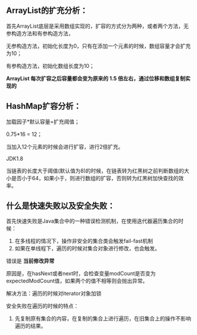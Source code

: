 ## ArrayList的扩充分析：

首先ArrayList底层是采用数组实现的，扩容的方式分为两种，或者两个方法，无参构造方法和有参构造方法，

无参构造方法，初始化长度为0，只有在添加一个元素的时候，数组容量才会扩充为10；

有参构造方法，初始化数组长度为10；

**ArrayList 每次扩容之后容量都会变为原来的 1.5 倍左右，通过位移和数组复制实现的**

## HashMap扩容分析：

加载因子*默认容量=扩充阈值；

0.75*16 = 12；

当加入12个元素的时候会进行扩容，进行2倍扩充。

JDK1.8

当链表的长度大于阈值(默认值为8)的时候，在链表转为红黑树之前判断数组的大小是否小于64，如果小于，则进行数组的扩容，否则转为红黑树加快查找的效率。

## 什么是快速失败以及安全失败： 

首先快速失败是Java集合中的一种错误检测机制，在使用迭代器遍历集合的时候：

1. 在多线程的情况下，操作非安全的集合类会触发fail-fast机制
2. 如果在单线程下，遍历的时候对集合对象进行修改，也会触发。

错误是 **当前修改异常**

原因是，在hasNext或者next时，会检查变量modCount是否变为expectedModCount值，如果两个的值不相等则会抛出异常。

解决方法：遍历的时候对iterator对象加锁

安全失败在遍历的时候的特点：

1. 先复制原有集合的内容，在复制的集合上进行遍历，在旧集合上的操作不影响遍历的结果。

